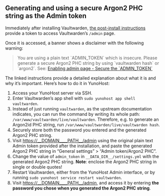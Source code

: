 ## Generating and using a secure Argon2 PHC string as the Admin token

Immediately after installing Vaultwarden, [the post-install instructions](./POST_INSTALL.md) provide a token to access Vaultwarden’s `/admin` page.

Once it is accessed, a banner shows a disclaimer with the following warning:

> You are using a plain text \`ADMIN\_TOKEN\` which is insecure.
> Please generate a secure Argon2 PHC string by using \`vaultwarden hash\` or \`argon2\`.
> See: [Enabling admin page - Secure the \`ADMIN\_TOKEN\`](https://github.com/dani-garcia/vaultwarden/wiki/Enabling-admin-page#secure-the-admin_token)

The linked instructions provide a detailed explanation about what it is and why it’s important. Here’s how to do it in YunoHost:

1. Access your YunoHost server via SSH.
1. Enter Vaultwarden’s app shell with `sudo yunohost app shell vaultwarden`.
1. Instead of just running `vaultwarden`, as the upstream documentation indicates, you can run the command by writing its whole path: `/var/www/vaultwarden/live/vaultwarden`. Therefore, e.g. to generate an Argon2id PHC string, run `/var/www/vaultwarden/live/vaultwarden hash`.
1. Securely store both the password you entered and the generated Argon2 PHC string.
1. Visit <https://__DOMAIN____PATH__/admin> using the original plain text Admin token provided after the installation, and paste the generated Argon2 PHC string in “General settings” > “Admin token/Argon2 PHC”.
1. Change the value of `admin_token` in `__DATA_DIR__/settings.yml` with the generated Argon2 PHC string. **Note**: enclose the Argon2 PHC string in single or double quotes!
1. Restart Vaultwarden, either from the YunoHost Admin interface, or by running `sudo yunohost service restart vaultwarden`.
1. Visit <https://__DOMAIN____PATH__/admin>, and access it by entering **the password you chose when you generated the Argon2 PHC string**.
